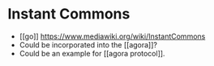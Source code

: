 # Instant Commons

- [[go]]  https://www.mediawiki.org/wiki/InstantCommons
- Could be incorporated into the [[agora]]?
- Could be an example for [[agora protocol]].


